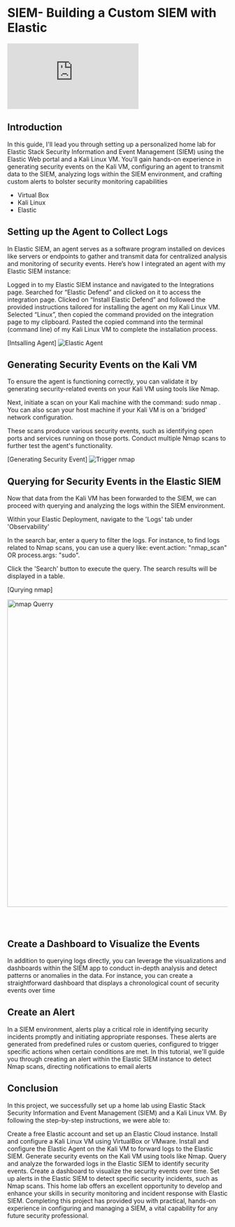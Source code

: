 # SIEM- Building a Custom SIEM with Elastic 

![Building a Custom SIEM with Elastic copy.pdf](https://github.com/user-attachments/files/16041939/Building.a.Custom.SIEM.with.Elastic.copy.pdf)

## Introduction

In this guide, I'll lead you through setting up a personalized home lab for Elastic Stack Security Information and Event Management (SIEM) using the Elastic Web portal and a Kali Linux VM. You'll gain hands-on experience in generating security events on the Kali VM, configuring an agent to transmit data to the SIEM, analyzing logs within the SIEM environment, and crafting custom alerts to bolster security monitoring capabilities

- Virtual Box  
-  Kali Linux
-  Elastic 


## Setting up the Agent to Collect Logs 
In Elastic SIEM, an agent serves as a software program installed on devices like servers or endpoints to gather and transmit data for centralized analysis and monitoring of security events. Here’s how I integrated an agent with my Elastic SIEM instance:

Logged in to my Elastic SIEM instance and navigated to the Integrations page.
Searched for “Elastic Defend” and clicked on it to access the integration page.
Clicked on “Install Elastic Defend” and followed the provided instructions tailored for installing the agent on my Kali Linux VM.
Selected “Linux”, then copied the command provided on the integration page to my clipboard.
Pasted the copied command into the terminal (command line) of my Kali Linux VM to complete the installation process.

[Intsalling Agent] ![Elastic Agent ](https://github.com/mquijivix/SIEM-/assets/173574799/3e8a1ae4-e878-44c5-b5bd-f0da53b9d53c)




## Generating Security Events on the Kali VM 
To ensure the agent is functioning correctly, you can validate it by generating security-related events on your Kali VM using tools like Nmap.

Next, initiate a scan on your Kali machine with the command: sudo nmap <vm-ip>. You can also scan your host machine if your Kali VM is on a 'bridged' network configuration.

These scans produce various security events, such as identifying open ports and services running on those ports. Conduct multiple Nmap scans to further test the agent's functionality.

[Generating Security Event] 
![Trigger nmap ](https://github.com/mquijivix/SIEM-/assets/173574799/dbf83e19-0b16-4fda-814b-36ca738787ca)




## Querying for Security Events in the Elastic SIEM

Now that data from the Kali VM has been forwarded to the SIEM, we can proceed with querying and analyzing the logs within the SIEM environment.

Within your Elastic Deployment, navigate to the 'Logs' tab under 'Observability'

In the search bar, enter a query to filter the logs. For instance, to find logs related to Nmap scans, you can use a query like: event.action: "nmap_scan" OR process.args: "sudo".

Click the 'Search' button to execute the query. The search results will be displayed in a table.


[Qurying nmap] 

<img width="703" alt="nmap Querry " src="https://github.com/mquijivix/SIEM-/assets/173574799/edc017c5-0f4f-4302-9f8e-136cfd5e1ad4">







![]()

![]()

![]()


## Create a Dashboard to Visualize the Events

In addition to querying logs directly, you can leverage the visualizations and dashboards within the SIEM app to conduct in-depth analysis and detect patterns or anomalies in the data. For instance, you can create a straightforward dashboard that displays a chronological count of security events over time





## Create an Alert

In a SIEM environment, alerts play a critical role in identifying security incidents promptly and initiating appropriate responses. These alerts are generated from predefined rules or custom queries, configured to trigger specific actions when certain conditions are met. In this tutorial, we'll guide you through creating an alert within the Elastic SIEM instance to detect Nmap scans, directing notifications to email alerts





## Conclusion

In this project, we successfully set up a home lab using Elastic Stack Security Information and Event Management (SIEM) and a Kali Linux VM. By following the step-by-step instructions, we were able to:

Create a free Elastic account and set up an Elastic Cloud instance.
Install and configure a Kali Linux VM using VirtualBox or VMware.
Install and configure the Elastic Agent on the Kali VM to forward logs to the Elastic SIEM.
Generate security events on the Kali VM using tools like Nmap.
Query and analyze the forwarded logs in the Elastic SIEM to identify security events.
Create a dashboard to visualize the security events over time.
Set up alerts in the Elastic SIEM to detect specific security incidents, such as Nmap scans.
This home lab offers an excellent opportunity to develop and enhance your skills in security monitoring and incident response with Elastic SIEM. Completing this project has provided you with practical, hands-on experience in configuring and managing a SIEM, a vital capability for any future security professional.
